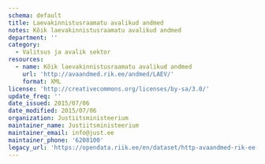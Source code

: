 ```yaml
---
schema: default
title: Laevakinnistusraamatu avalikud andmed
notes: Kõik laevakinnistusraamatu avalikud andmed
department: ''
category:
  - Valitsus ja avalik sektor
resources:
  - name: Kõik laevakinnistusraamatu avalikud andmed
    url: 'http://avaandmed.rik.ee/andmed/LAEV/'
    format: XML
license: 'http://creativecommons.org/licenses/by-sa/3.0/'
update_freq: ''
date_issued: 2015/07/06
date_modified: 2015/07/06
organization: Justiitsministeerium
maintainer_name: Justiitsministeerium
maintainer_email: info@just.ee
maintainer_phone: '6208100'
legacy_url: 'https://opendata.riik.ee/en/dataset/http-avaandmed-rik-ee-andmed-laev'
---
```

